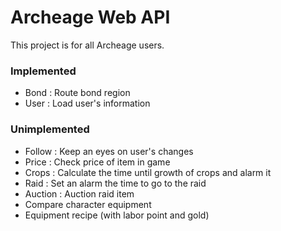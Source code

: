 # Archeage Web API
This project is for all Archeage users. 

### Implemented
- Bond	  : Route bond region
- User	  : Load user's information

### Unimplemented
- Follow  : Keep an eyes on user's changes
- Price	  : Check price of item in game
- Crops	  : Calculate the time until growth of crops and alarm it
- Raid	  : Set an alarm the time to go to the raid
- Auction : Auction raid item
- Compare character equipment
- Equipment recipe (with labor point and gold)


